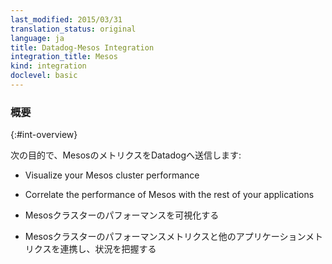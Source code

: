 ```yaml
---
last_modified: 2015/03/31
translation_status: original
language: ja
title: Datadog-Mesos Integration
integration_title: Mesos
kind: integration
doclevel: basic
---
```


<!-- Connects Mesos to Datadog in order to:

* Visualize your Mesos cluster performance
* Correlate the performance of Mesos with the rest of your applications -->

### 概要
{:#int-overview}

次の目的で、MesosのメトリクスをDatadogへ送信します:

* Visualize your Mesos cluster performance
* Correlate the performance of Mesos with the rest of your applications

* Mesosクラスターのパフォーマンスを可視化する
* Mesosクラスターのパフォーマンスメトリクスと他のアプリケーションメトリクスを連携し、状況を把握する
